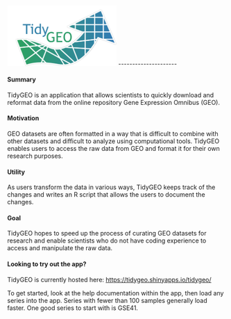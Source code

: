 <img src="TidyGEO/www/logo_final.png" width = 50%>
---------------------

#### Summary
TidyGEO is an application that allows scientists to quickly download and reformat data from the online repository Gene Expression Omnibus (GEO). 

#### Motivation
GEO datasets are often formatted in a way that is difficult to combine with other datasets and difficult to analyze using computational tools. TidyGEO enables users to access the raw data from GEO and format it for their own research purposes. 

#### Utility
As users transform the data in various ways, TidyGEO keeps track of the changes and writes an R script that allows the users to document the changes. 

#### Goal
TidyGEO hopes to speed up the process of curating GEO datasets for research and enable scientists who do not have coding experience to access and manipulate the raw data.

#### Looking to try out the app?
TidyGEO is currently hosted here: https://tidygeo.shinyapps.io/tidygeo/

To get started, look at the help documentation within the app, then load any series into the app. Series with fewer than 100 samples generally load faster. One good series to start with is GSE41.

